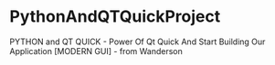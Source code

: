 # PythonAndQTQuickProject
PYTHON and QT QUICK - Power Of Qt Quick And Start Building Our Application [MODERN GUI] - from Wanderson
